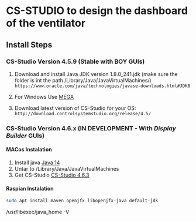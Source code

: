 # CS-STUDIO to design the dashboard of the ventilator

## Install Steps

### CS-Studio Version 4.5.9 (Stable with BOY GUIs)
1. Download and install Java JDK version 1.8.0_241.jdk (make sure the folder is int the path /Library/Java/JavaVirtualMachines/)
```https://www.oracle.com/java/technologies/javase-downloads.html#JDK8```
2. For Windows Use [MEGA](https://mega.nz/#F!EolCyShY!D0QUZdcafG1mUXbqWywFsg)

3. Download latest version of CS-Studio for your OS:
```http://download.controlsystemstudio.org/release/4.5/```

### CS-Studio Version 4.6.x (IN DEVELOPMENT - With *Display Builder* GUIs)
#### MACos Instalation
1.  Install java
[Java
14](https://www.oracle.com/java/technologies/javase-jdk14-downloads.html?fbclid=IwAR1Y75ohFxV7Qo0-v6Ue13KiLVWdGqx-Ij6AddHdJsaIK1_nIj-Yl4Zg2sU)
2. Untar to /Library/Java/JavaVirtualMachines
3. Get CS-Studio
[CS-Studio 4.6.3](https://controlssoftware.sns.ornl.gov/css_phoebus/)

#### Raspian Instalation
```bash
sudo apt install maven openjfx libopenjfx-java default-jdk
```
/usr/libexec/java_home -V
